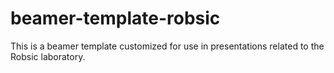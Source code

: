 # beamer-template-robsic
This is a beamer template customized for use in presentations related to the Robsic laboratory.
